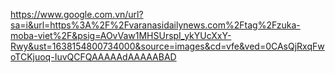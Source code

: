 https://www.google.com.vn/url?sa=i&url=https%3A%2F%2Fvaranasidailynews.com%2Ftag%2Fzuka-moba-viet%2F&psig=AOvVaw1MHSUrspI_ykYUcXxY-Rwy&ust=1638154800734000&source=images&cd=vfe&ved=0CAsQjRxqFwoTCKjuoq-IuvQCFQAAAAAdAAAAABAD